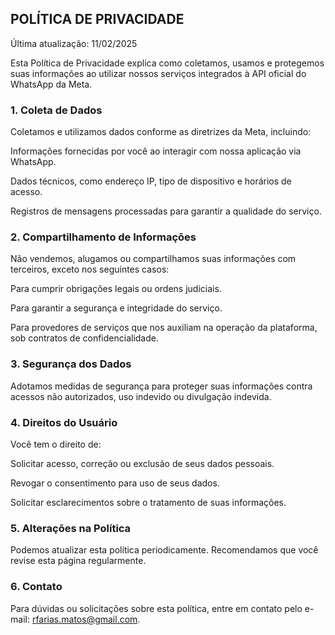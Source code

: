 ## POLÍTICA DE PRIVACIDADE

Última atualização: 11/02/2025

Esta Política de Privacidade explica como coletamos, usamos e protegemos suas informações ao utilizar nossos serviços integrados à API oficial do WhatsApp da Meta.

### 1. Coleta de Dados

Coletamos e utilizamos dados conforme as diretrizes da Meta, incluindo:

Informações fornecidas por você ao interagir com nossa aplicação via WhatsApp.

Dados técnicos, como endereço IP, tipo de dispositivo e horários de acesso.

Registros de mensagens processadas para garantir a qualidade do serviço.

### 2. Compartilhamento de Informações

Não vendemos, alugamos ou compartilhamos suas informações com terceiros, exceto nos seguintes casos:

Para cumprir obrigações legais ou ordens judiciais.

Para garantir a segurança e integridade do serviço.

Para provedores de serviços que nos auxiliam na operação da plataforma, sob contratos de confidencialidade.

### 3. Segurança dos Dados

Adotamos medidas de segurança para proteger suas informações contra acessos não autorizados, uso indevido ou divulgação indevida.

### 4. Direitos do Usuário

Você tem o direito de:

Solicitar acesso, correção ou exclusão de seus dados pessoais.

Revogar o consentimento para uso de seus dados.

Solicitar esclarecimentos sobre o tratamento de suas informações.

### 5. Alterações na Política

Podemos atualizar esta política periodicamente. Recomendamos que você revise esta página regularmente.

### 6. Contato

Para dúvidas ou solicitações sobre esta política, entre em contato pelo e-mail: rfarias.matos@gmail.com.